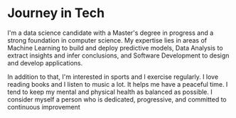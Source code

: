 # Journey in Tech

I'm a data science candidate with a Master's degree in progress and a strong foundation in computer science. My expertise lies in areas of 
Machine Learning to build and deploy predictive models, Data Analysis to extract insights and infer conclusions, and Software Development to design and develop applications.

In addition to that, I'm interested in sports and I exercise regularly. I love reading books and I listen to music a lot. It helps me have a peaceful time. I tend to keep my mental and physical health as balanced as possible. I consider myself a person who is dedicated, progressive, and committed to continuous improvement
